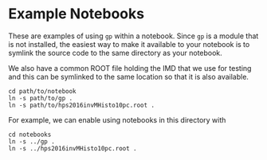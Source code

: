 # Example Notebooks
These are examples of using `gp` within a notebook.
Since `gp` is a module that is not installed, the easiest
way to make it available to your notebook is to symlink
the source code to the same directory as your notebook.

We also have a common ROOT file holding the IMD that we
use for testing and this can be symlinked to the same location
so that it is also available.
```
cd path/to/notebook
ln -s path/to/gp .
ln -s path/to/hps2016invMHisto10pc.root .
```

For example, we can enable using notebooks in this directory with
```
cd notebooks
ln -s ../gp .
ln -s ../hps2016invMHisto10pc.root .
```
